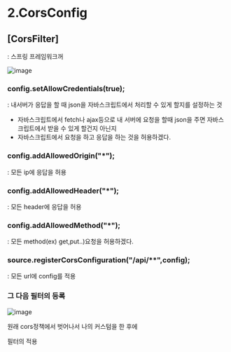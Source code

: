 # 2.CorsConfig

## [CorsFilter]

: 스프링 프레임워크꺼

![image](https://user-images.githubusercontent.com/108928206/198176829-b4f33aef-0464-40c8-8ae2-d080bbb27f32.png)

### config.setAllowCredentials(true);

: 내서버가 응답을 할 때 json을 자바스크립트에서 처리할 수 있게 할지를 설정하는 것

- 자바스크립트에서 fetch나 ajax등으로 내 서버에 요청을 할때 json을 주면 자바스크립트에서 받을 수 있게 할건지 아닌지
- 자바스크립트에서 요청을 하고 응답을 하는 것을 허용하겠다.

### config.addAllowedOrigin("*");

: 모든 ip에 응답을 허용

### config.addAllowedHeader("*");

: 모든 header에 응답을 허용

### config.addAllowedMethod("*");

: 모든 method(ex) get,put..)요청을 허용하겠다.

### source.registerCorsConfiguration("/api/**",config);

: 모든 url에 config를 적용

### 그 다음 필터의 등록

![image](https://user-images.githubusercontent.com/108928206/198177792-e15befb5-0e16-4f14-a1dc-1c3d75e57e54.png)

원래 cors정책에서 벗어나서 나의 커스텀을 한 후에

필터의 적용
